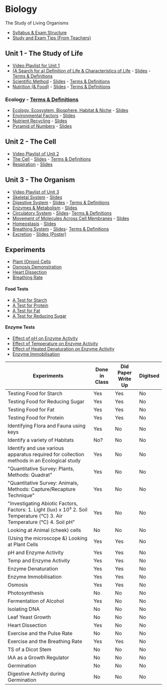# Biology
The Study of Living Organisms
- [Syllabus & Exam Structure](syllabus-and-exam-structure.md)
- [Study and Exam Tips (From Teachers)](tips.md)
## Unit 1 - The Study of Life
- [Video Playlist for Unit 1](https://youtube.com/playlist?list=PLgPhtu6xzA1cwFwOLbYpxJTaJbUdZiC8O)
- [(A Search for a) Definition of Life & Characteristics of Life](unit-1/a-search-for-a-definition-of-life.md) - [Slides](slides/unit-1/characteristics-of-life.pdf) - [Terms & Definitions](terms-and-definitions/unit-1/characteristics-of-life.md)
- [Scientific Method]() - [Slides](slides/unit-1/scientific-method.pdf) - [Terms & Definitions](terms-and-definitions/unit-1/scientific-method.md)
- [Nutrition (& Food)]() - [Slides](slides/unit-1/nutrition.pdf) - [Terms & Definitions](terms-and-definitions/unit-1/nutrition.md)
### Ecology - [Terms & Definitions](terms-and-definitions/unit-1/ecology.md)
- [Ecology, Ecosystem, Biosphere, Habitat & Niche]() - [Slides](slides/unit-1/ecology-ecosystem-biosphere-habitat-&-niche.pdf)
- [Environmental Factors](unit-1/pyramid-of-numbers.md) - [Slides](slides/unit-1/environmental-factors.pdf)
- [Nutrient Recycling](unit-1/nutrient-recycling.md) - [Slides](slides/unit-1/nutrient-recycling.pdf)
- [Pyramid of Numbers]() - [Slides](slides/unit-1/pyramid-of-numbers.pdf)

## Unit 2 - The Cell
- [Video Playlist of Unit 2](https://youtube.com/playlist?list=PLgPhtu6xzA1dnBCtGOPCN-ak7TARs-wu1)
- [The Cell]() - [Slides](slides/unit-2/the-cell.pdf) - [Terms & Definitions](terms-and-definitions/unit-2/the-cell.md)
- [Respiration](unit-2/respiration.md) - [Slides](slides/unit-2/respiration.pdf)

## Unit 3 - The Organism
- [Video Playlist of Unit 3](https://youtube.com/playlist?list=PLgPhtu6xzA1f_J5DHWRNb_mcZw_2pYtO8)
- [Skeletal System]() - [Slides](slides/unit-3/skeletal-system.pdf)
- [Digestive System]() - [Slides](slides/unit-3/digestive-system.pdf) - [Terms & Definitions](terms-and-definitions/unit-3/digestive-system.md)
- [Enzymes & Metabolism]() - [Slides](slides/unit-3/enzymes-and-metabolism.pdf)
- [Circulatory System]() - [Slides](slides/unit-3/circulatory-system.pdf)- [Terms & Definitions](terms-and-definitions/unit-3/circulatory-system.md)
- [Movement of Molecules Across Cell Membranes]() - [Slides](slides/unit-3/movement-of-molecules-across-cell-membranes.pdf)
- [Homeostasis]() - [Slides](slides/unit-3/homeostasis.pdf)
- [Breathing System]() - [Slides](slides/unit-3/breathing-system.pdf)- [Terms & Definitions](terms-and-definitions/unit-3/breathing-system.md)
- [Excretion]() - [Slides (Poster)](slides/unit-3/excretion.pdf)
## Experiments
- [Plant (Onion) Cells](experiments/plant-onion-cells.md)
- [Osmosis Demonstration](experiments/osmosis-demonstration.md)
- [Heart Dissection](experiments/heart-dissection.md)
- [Breathing Rate](experiments/breathing-rate.md)
#### Food Tests
- [A Test for Starch](experiments/food-tests/starch.md)
- [A Test for Protein](experiments/food-tests/protein.md)
- [A Test for Fat](experiments/food-tests/fat.md)
- [A Test for Reducing Sugar](experiments/food-tests/reducing-sugar.md)
#### Enzyme Tests
- [Effect of pH on Enzyme Activity](experiments/enzyme-tests/pH-enzyme.md)
- [Effect of Temperature on Enzyme Activity](experiments/enzyme-tests/temperature-enzyme.md)
- [Effect of Heated Denaturation on Enzyme Activity](experiments/enzyme-tests/enzyme-immobilisation.md)
- [Enzyme Immobilisation](experiments/enzyme-tests/enzyme-immobilisation.md)

| Experiments                                                                               | Done in Class | Did Paper Write Up | Digitsed |
|-------------------------------------------------------------------------------------------|---------------|--------------------|----------|
| Testing Food for Starch                                                                   | Yes           | Yes                 | No      |
| Testing Food for Reducing Sugar                                                           | Yes           | Yes                 | No      |
| Testing Food for Fat                                                                      | Yes           | Yes                 | No      |
| Testing Food for Protein                                                                  | Yes           | Yes                 | No      |
| Identifying Flora and Fauna using keys                                                    | Yes           | No                  | No      |
| Identify a variety of Habitats                                                            | No?           | No                  | No      |
| Identify and use various apparatus required for collection methods in an Ecological study | Yes           | No                  | No      |
| "Quantitative Survey: Plants, Methods: Quadrat"                                           | Yes           | No                  | No      |
| "Quantitative Survey: Animals, Methods: Capture/Recapture Technique"                      | Yes           | No                  | No      |
| "Investigating Abiotic Factors, Factors: 1. Light (lux) x 10³ 2. Soil Temperature (°C) 3. Air Temperature (°C) 4. Soil pH" | Yes           | No                 | No       |
| Looking at Animal (cheek) cells                                                           | No            | No                  | No      |
| (Using the microscope &) Looking at Plant Cells                                           | Yes           | Yes                 | No      |
| pH and Enzyme Activity                                                                    | Yes           | Yes                 | No      |
| Temp and Enzyme Activity                                                                  | Yes           | Yes                 | No      |
| Enzyme Denaturation                                                                       | Yes           | Yes                 | No      |
| Enzyme Immobilisation                                                                     | Yes           | Yes                 | No      |
| Osmosis                                                                                   | Yes           | Yes                 | No      |
| Photosynthesis                                                                            | No            | No                  | No      |
| Fermentation of Alcohol                                                                   | Yes           | No                  | No      |
| Isolating DNA                                                                             | No            | No                  | No      |
| Leaf Yeast Growth                                                                         | No            | No                  | No      |
| Heart Dissection                                                                          | Yes           | No                  | No      |
| Exercise and the Pulse Rate                                                               | No            | No                  | No      |
| Exercise and the Breathing Rate                                                           | Yes           | Yes                 | No      |
| TS of a Dicot Stem                                                                        | No            | No                  | No      |
| IAA as a Growth Regulator                                                                 | No            | No                  | No      |
| Germination                                                                               | No            | No                  | No      |
| Digestive Activity during Germination                                                     | No            | No                  | No      |